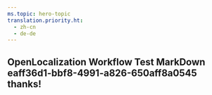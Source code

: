 ```yaml
---
ms.topic: hero-topic
translation.priority.ht: 
  - zh-cn
  - de-de
---
```

## OpenLocalization Workflow Test MarkDown eaff36d1-bbf8-4991-a826-650aff8a0545 thanks!
